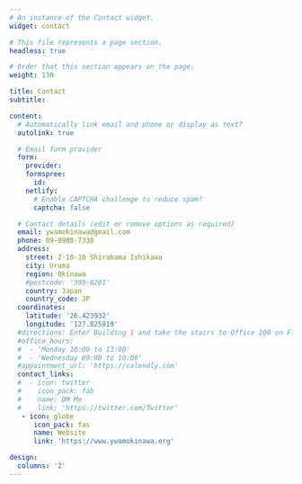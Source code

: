 ```yaml
---
# An instance of the Contact widget.
widget: contact

# This file represents a page section.
headless: true

# Order that this section appears on the page.
weight: 130

title: Contact
subtitle:

content:
  # Automatically link email and phone or display as text?
  autolink: true

  # Email form provider
  form:
    provider:
    formspree:
      id:
    netlify:
      # Enable CAPTCHA challenge to reduce spam?
      captcha: false

  # Contact details (edit or remove options as required)
  email: ywamokinawa@gmail.com
  phone: 09-8988-7330
  address:
    street: 2-10-16 Shirahama Ishikawa
    city: Uruma
    region: Okinawa
    #postcode: '399-8201'
    country: Japan
    country_code: JP
  coordinates:
    latitude: '26.423932'
    longitude: '127.825819'
  #directions: Enter Building 1 and take the stairs to Office 200 on Floor 2
  #office_hours:
  #  - 'Monday 10:00 to 13:00'
  #  - 'Wednesday 09:00 to 10:00'
  #appointment_url: 'https://calendly.com'
  contact_links:
  #  - icon: twitter
  #    icon_pack: fab
  #    name: DM Me
  #    link: 'https://twitter.com/Twitter'
   - icon: globe
      icon_pack: fas
      name: Website
      link: 'https://www.ywamokinawa.org'

design:
  columns: '2'
---
```

